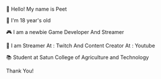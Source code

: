 👋 Hello! My name is Peet

🧒 I'm 18 year's old

🎮 I am a newbie Game Developer And Streamer

🔴 I am Streamer At : Twitch And Content Creator At : Youtube

📚 Student at Satun College of Agriculture and Technology


Thank You!

